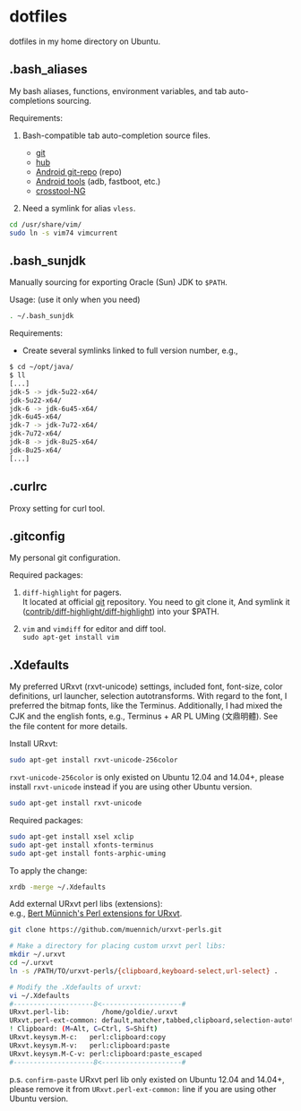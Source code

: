 dotfiles
========

dotfiles in my home directory on Ubuntu.


.bash_aliases
-------------
My bash aliases, functions, environment variables,
and tab auto-completions sourcing.

Requirements:

1.  Bash-compatible tab auto-completion source files.
    * [git](https://github.com/git/git)
    * [hub](https://github.com/github/hub/releases)
    * [Android git-repo](https://github.com/aartamonau/repo.bash_completion) (repo)
    * [Android tools](https://github.com/mbrubeck/android-completion) (adb, fastboot, etc.)
    * [crosstool-NG](http://crosstool-ng.org/git/crosstool-ng/)

2.  Need a symlink for alias `vless`.

```bash
cd /usr/share/vim/
sudo ln -s vim74 vimcurrent
```


.bash_sunjdk
------------
Manually sourcing for exporting Oracle (Sun) JDK to `$PATH`.

Usage: (use it only when you need)

```bash
. ~/.bash_sunjdk
```

Requirements:

* Create several symlinks linked to full version number, e.g.,

```bash
$ cd ~/opt/java/
$ ll
[...]
jdk-5 -> jdk-5u22-x64/
jdk-5u22-x64/
jdk-6 -> jdk-6u45-x64/
jdk-6u45-x64/
jdk-7 -> jdk-7u72-x64/
jdk-7u72-x64/
jdk-8 -> jdk-8u25-x64/
jdk-8u25-x64/
[...]
```


.curlrc
-------
Proxy setting for curl tool.


.gitconfig
----------
My personal git configuration.

Required packages:

1.  `diff-highlight` for pagers.  
    It located at official [git](https://github.com/git/git.git) repository.
    You need to git clone it,  And symlink it
    ([contrib/diff-highlight/diff-highlight](https://github.com/git/git/tree/master/contrib/diff-highlight)) into your $PATH.

2.  `vim` and `vimdiff` for editor and diff tool.  
    `sudo apt-get install vim`


.Xdefaults
----------
My preferred URxvt (rxvt-unicode) settings, included font, font-size, color
definitions, url launcher, selection autotransforms.  With regard to the
font, I preferred the bitmap fonts, like the Terminus.  Additionally, I had
mixed the CJK and the english fonts, e.g., Terminus + AR PL UMing (文鼎明體).
See the file content for more details.

Install URxvt:

```bash
sudo apt-get install rxvt-unicode-256color
```

`rxvt-unicode-256color` is only existed on Ubuntu 12.04 and 14.04+,
please install `rxvt-unicode` instead if you are using other Ubuntu version.

```bash
sudo apt-get install rxvt-unicode
```

Required packages:

```bash
sudo apt-get install xsel xclip
sudo apt-get install xfonts-terminus
sudo apt-get install fonts-arphic-uming
```

To apply the change:

```bash
xrdb -merge ~/.Xdefaults
```

Add external URxvt perl libs (extensions):  
e.g., [Bert Münnich's Perl extensions for URxvt](https://github.com/muennich/urxvt-perls).

```bash
git clone https://github.com/muennich/urxvt-perls.git

# Make a directory for placing custom urxvt perl libs:
mkdir ~/.urxvt
cd ~/.urxvt
ln -s /PATH/TO/urxvt-perls/{clipboard,keyboard-select,url-select} .

# Modify the .Xdefaults of urxvt:
vi ~/.Xdefaults
#--------------------8<--------------------#
URxvt.perl-lib:        /home/goldie/.urxvt
URxvt.perl-ext-common: default,matcher,tabbed,clipboard,selection-autotransform
! Clipboard: (M=Alt, C=Ctrl, S=Shift)
URxvt.keysym.M-c:   perl:clipboard:copy
URxvt.keysym.M-v:   perl:clipboard:paste
URxvt.keysym.M-C-v: perl:clipboard:paste_escaped
#--------------------8<--------------------#
```

p.s. `confirm-paste` URxvt perl lib only existed on Ubuntu 12.04 and 14.04+,
please remove it from `URxvt.perl-ext-common:` line if you are using other
Ubuntu version.
